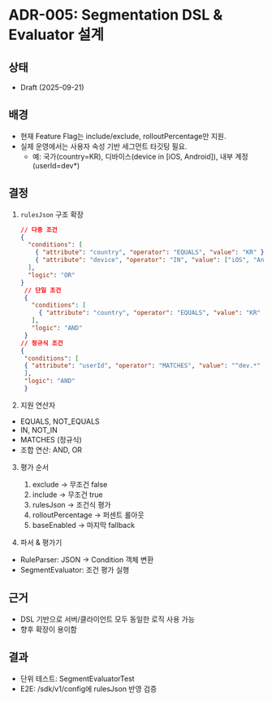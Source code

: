# ADR-005: Segmentation DSL & Evaluator 설계

## 상태
- Draft (2025-09-21)

## 배경
- 현재 Feature Flag는 include/exclude, rolloutPercentage만 지원.
- 실제 운영에서는 사용자 속성 기반 세그먼트 타깃팅 필요.
    - 예: 국가(country=KR), 디바이스(device in [iOS, Android]), 내부 계정(userId=dev*)

## 결정
1. `rulesJson` 구조 확장
   ```json
   // 다중 조건
   {
     "conditions": [
       { "attribute": "country", "operator": "EQUALS", "value": "KR" },
       { "attribute": "device", "operator": "IN", "value": ["iOS", "Android"] }
     ],
     "logic": "OR"
   }
    // 단일 조건
    {
      "conditions": [
        { "attribute": "country", "operator": "EQUALS", "value": "KR" }
      ],
      "logic": "AND"
    }
   // 정규식 조건
   {
    "conditions": [
    { "attribute": "userId", "operator": "MATCHES", "value": "^dev.*" }
    ],
    "logic": "AND"
    }

2. 지원 연산자
- EQUALS, NOT_EQUALS
- IN, NOT_IN
- MATCHES (정규식)
- 조합 연산: AND, OR

3. 평가 순서
   1. exclude → 무조건 false
   2. include → 무조건 true
   3. rulesJson → 조건식 평가
   4. rolloutPercentage → 퍼센트 롤아웃
   5. baseEnabled → 마지막 fallback


4. 파서 & 평가기
- RuleParser: JSON → Condition 객체 변환
- SegmentEvaluator: 조건 평가 실행

## 근거
- DSL 기반으로 서버/클라이언트 모두 동일한 로직 사용 가능
- 향후 확장이 용이함

## 결과
- 단위 테스트: SegmentEvaluatorTest
- E2E: /sdk/v1/config에 rulesJson 반영 검증
